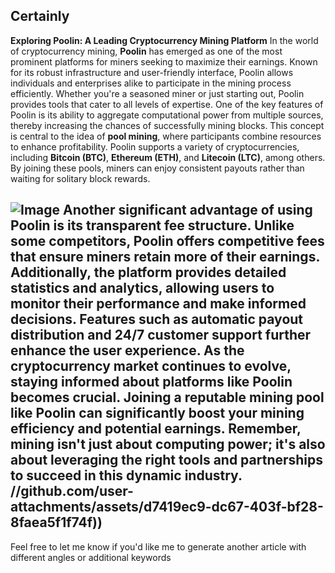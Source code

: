 Certainly
---
**Exploring Poolin: A Leading Cryptocurrency Mining Platform**
In the world of cryptocurrency mining, **Poolin** has emerged as one of the most prominent platforms for miners seeking to maximize their earnings. Known for its robust infrastructure and user-friendly interface, Poolin allows individuals and enterprises alike to participate in the mining process efficiently. Whether you're a seasoned miner or just starting out, Poolin provides tools that cater to all levels of expertise.
One of the key features of Poolin is its ability to aggregate computational power from multiple sources, thereby increasing the chances of successfully mining blocks. This concept is central to the idea of **pool mining**, where participants combine resources to enhance profitability. Poolin supports a variety of cryptocurrencies, including **Bitcoin (BTC)**, **Ethereum (ETH)**, and **Litecoin (LTC)**, among others. By joining these pools, miners can enjoy consistent payouts rather than waiting for solitary block rewards.

![Image](https://github.com/user-attachments/assets/d7419ec9-dc67-403f-bf28-8faea5f1f74f)
Another significant advantage of using Poolin is its transparent fee structure. Unlike some competitors, Poolin offers competitive fees that ensure miners retain more of their earnings. Additionally, the platform provides detailed statistics and analytics, allowing users to monitor their performance and make informed decisions. Features such as automatic payout distribution and 24/7 customer support further enhance the user experience.
As the cryptocurrency market continues to evolve, staying informed about platforms like Poolin becomes crucial. Joining a reputable mining pool like Poolin can significantly boost your mining efficiency and potential earnings. Remember, mining isn't just about computing power; it's also about leveraging the right tools and partnerships to succeed in this dynamic industry.
 //github.com/user-attachments/assets/d7419ec9-dc67-403f-bf28-8faea5f1f74f))
---
Feel free to let me know if you'd like me to generate another article with different angles or additional keywords
